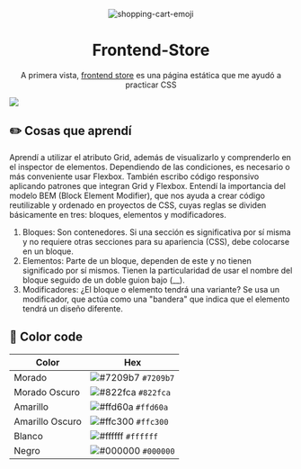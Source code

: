 <p align="center">
<img src="https://img.icons8.com/emoji/48/shopping-cart-emoji.png" alt="shopping-cart-emoji">
</p>
<h1 align="center">Frontend-Store</h1>
<p align="center">A primera vista, <a href="https://frontends-store.vercel.app/" target="_blank">frontend store</a> es una página estática que me ayudó a practicar CSS</p>

<img src="img/website.png">

## ✏️ Cosas que aprendí

Aprendí a utilizar el atributo Grid, además de visualizarlo y comprenderlo en el inspector de elementos. Dependiendo de las condiciones, es necesario o más conveniente usar Flexbox. También escribo código responsivo aplicando patrones que integran Grid y Flexbox. Entendí la importancia del modelo BEM (Block Element Modifier), que nos ayuda a crear código reutilizable y ordenado en proyectos de CSS, cuyas reglas se dividen básicamente en tres: bloques, elementos y modificadores.

1. Bloques: Son contenedores. Si una sección es significativa por sí misma y no requiere otras secciones para su apariencia (CSS), debe colocarse en un bloque.
2. Elementos: Parte de un bloque, dependen de este y no tienen significado por sí mismos. Tienen la particularidad de usar el nombre del bloque seguido de un doble guion bajo (__).
3. Modificadores: ¿El bloque o elemento tendrá una variante? Se usa un modificador, que actúa como una "bandera" que indica que el elemento tendrá un diseño diferente.

## 🎨 Color code

| Color           | Hex                                                                |
| ----------------|--------------------------------------------------------------------|
| Morado          | ![#7209b7](https://via.placeholder.com/10/7209b7?text=+) `#7209b7` |
| Morado Oscuro   | ![#822fca](https://via.placeholder.com/10/822fca?text=+) `#822fca` |
| Amarillo        | ![#ffd60a](https://via.placeholder.com/10/ffd60a?text=+) `#ffd60a` |
| Amarillo Oscuro | ![#ffc300](https://via.placeholder.com/10/ffc300?text=+) `#ffc300` |
| Blanco          | ![#ffffff](https://via.placeholder.com/10/ffffff?text=+) `#ffffff` |
| Negro           | ![#000000](https://via.placeholder.com/10/000000?text=+) `#000000` |

